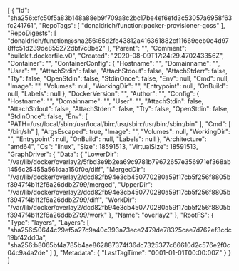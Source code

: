 [
  {
    "Id": "sha256:cfc50f5a83b148a88eb9f709a8c2bc17be4ef6efd3c53057a6958f63fc241761",
    "RepoTags": [
      "donaldrich/function:packer-provisioner-goss"
    ],
    "RepoDigests": [
      "donaldrich/function@sha256:65d2fe43812a416361882cf11669eeb0e4d978ffc51d239de855272dbf7c8be2"
    ],
    "Parent": "",
    "Comment": "buildkit.dockerfile.v0",
    "Created": "2020-08-09T17:24:29.470243356Z",
    "Container": "",
    "ContainerConfig": {
      "Hostname": "",
      "Domainname": "",
      "User": "",
      "AttachStdin": false,
      "AttachStdout": false,
      "AttachStderr": false,
      "Tty": false,
      "OpenStdin": false,
      "StdinOnce": false,
      "Env": null,
      "Cmd": null,
      "Image": "",
      "Volumes": null,
      "WorkingDir": "",
      "Entrypoint": null,
      "OnBuild": null,
      "Labels": null
    },
    "DockerVersion": "",
    "Author": "",
    "Config": {
      "Hostname": "",
      "Domainname": "",
      "User": "",
      "AttachStdin": false,
      "AttachStdout": false,
      "AttachStderr": false,
      "Tty": false,
      "OpenStdin": false,
      "StdinOnce": false,
      "Env": [
        "PATH=/usr/local/sbin:/usr/local/bin:/usr/sbin:/usr/bin:/sbin:/bin"
      ],
      "Cmd": [
        "/bin/sh"
      ],
      "ArgsEscaped": true,
      "Image": "",
      "Volumes": null,
      "WorkingDir": "",
      "Entrypoint": null,
      "OnBuild": null,
      "Labels": null
    },
    "Architecture": "amd64",
    "Os": "linux",
    "Size": 18591513,
    "VirtualSize": 18591513,
    "GraphDriver": {
      "Data": {
        "LowerDir": "/var/lib/docker/overlay2/5fbd3e9b2ea69c9781b79672657e356971ef368ab1456c25455a561daa150f0e/diff",
        "MergedDir": "/var/lib/docker/overlay2/dcd82fb94e3cb450770280a59f17cb5f256f8805bf3947f4b1f2f6a26ddb2799/merged",
        "UpperDir": "/var/lib/docker/overlay2/dcd82fb94e3cb450770280a59f17cb5f256f8805bf3947f4b1f2f6a26ddb2799/diff",
        "WorkDir": "/var/lib/docker/overlay2/dcd82fb94e3cb450770280a59f17cb5f256f8805bf3947f4b1f2f6a26ddb2799/work"
      },
      "Name": "overlay2"
    },
    "RootFS": {
      "Type": "layers",
      "Layers": [
        "sha256:50644c29ef5a27c9a40c393a73ece2479de78325cae7d762ef3cdc19bf42dd0a",
        "sha256:b8065bf4a785b4ae862887374f36dc7325377c66610d2c576e2f0c04c9a4a2de"
      ]
    },
    "Metadata": {
      "LastTagTime": "0001-01-01T00:00:00Z"
    }
  }
]
